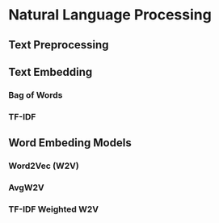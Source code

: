 # Natural Language Processing
## Text Preprocessing
## Text Embedding
### Bag of Words
### TF-IDF
## Word Embeding Models
### Word2Vec (W2V)
### AvgW2V
### TF-IDF Weighted W2V